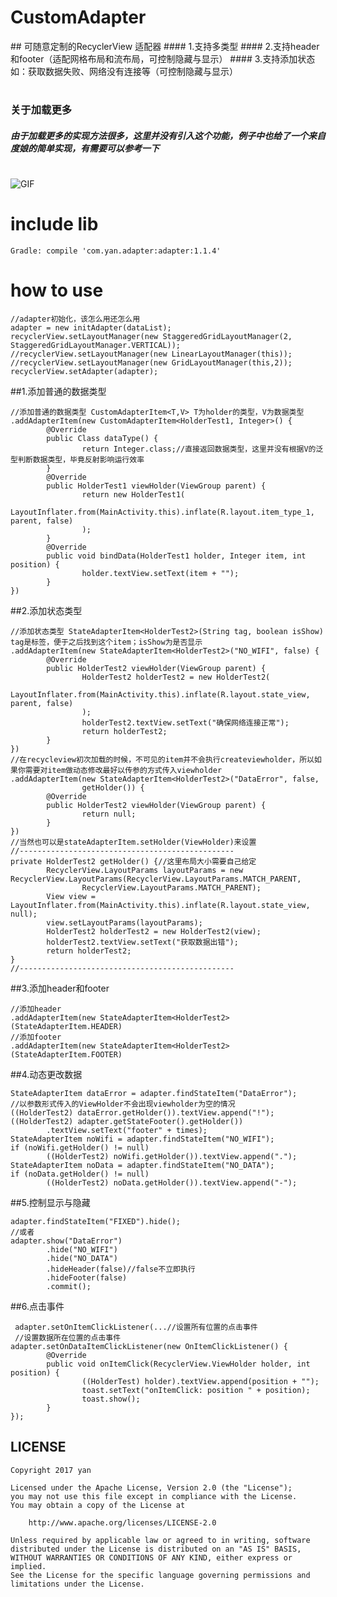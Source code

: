 # CustomAdapter
## 可随意定制的RecyclerView 适配器
#### 1.支持多类型
#### 2.支持header和footer（适配网格布局和流布局，可控制隐藏与显示）
#### 3.支持添加状态如：获取数据失败、网络没有连接等（可控制隐藏与显示）
#
### 关于加载更多
##### 由于加载更多的实现方法很多，这里并没有引入这个功能，例子中也给了一个来自度娘的简单实现，有需要可以参考一下

#
![GIF](GIF.gif)

# include lib

    Gradle: compile 'com.yan.adapter:adapter:1.1.4'

# how to use    

    //adapter初始化，该怎么用还怎么用
    adapter = new initAdapter(dataList);
    recyclerView.setLayoutManager(new StaggeredGridLayoutManager(2, StaggeredGridLayoutManager.VERTICAL));
    //recyclerView.setLayoutManager(new LinearLayoutManager(this));
    //recyclerView.setLayoutManager(new GridLayoutManager(this,2));
    recyclerView.setAdapter(adapter);

##1.添加普通的数据类型    

    //添加普通的数据类型 CustomAdapterItem<T,V> T为holder的类型，V为数据类型
    .addAdapterItem(new CustomAdapterItem<HolderTest1, Integer>() {
            @Override
            public Class dataType() {
                    return Integer.class;//直接返回数据类型，这里并没有根据V的泛型判断数据类型，毕竟反射影响运行效率
            }
            @Override
            public HolderTest1 viewHolder(ViewGroup parent) {
                    return new HolderTest1(
                        LayoutInflater.from(MainActivity.this).inflate(R.layout.item_type_1, parent, false)
                    );
            }
            @Override
            public void bindData(HolderTest1 holder, Integer item, int position) {
                    holder.textView.setText(item + "");
            }
    })

##2.添加状态类型

    //添加状态类型 StateAdapterItem<HolderTest2>(String tag, boolean isShow) tag是标签，便于之后找到这个item；isShow为是否显示
    .addAdapterItem(new StateAdapterItem<HolderTest2>("NO_WIFI", false) {
            @Override
            public HolderTest2 viewHolder(ViewGroup parent) {
                    HolderTest2 holderTest2 = new HolderTest2(
                            LayoutInflater.from(MainActivity.this).inflate(R.layout.state_view, parent, false)
                    );
                    holderTest2.textView.setText("确保网络连接正常");
                    return holderTest2;
            }
    })
    //在recycleview初次加载的时候，不可见的item并不会执行createviewholder，所以如果你需要对item做动态修改最好以传参的方式传入viewholder
    .addAdapterItem(new StateAdapterItem<HolderTest2>("DataError", false,
                    getHolder()) {
            @Override
            public HolderTest2 viewHolder(ViewGroup parent) {
                    return null;
            }
    })
    //当然也可以是stateAdapterItem.setHolder(ViewHolder)来设置
    //------------------------------------------------
    private HolderTest2 getHolder() {//这里布局大小需要自己给定
            RecyclerView.LayoutParams layoutParams = new RecyclerView.LayoutParams(RecyclerView.LayoutParams.MATCH_PARENT,
                    RecyclerView.LayoutParams.MATCH_PARENT);
            View view = LayoutInflater.from(MainActivity.this).inflate(R.layout.state_view, null);
            view.setLayoutParams(layoutParams);
            HolderTest2 holderTest2 = new HolderTest2(view);
            holderTest2.textView.setText("获取数据出错");
            return holderTest2;
    }
    //------------------------------------------------

##3.添加header和footer
        
    //添加header
    .addAdapterItem(new StateAdapterItem<HolderTest2>(StateAdapterItem.HEADER)
    //添加footer
    .addAdapterItem(new StateAdapterItem<HolderTest2>(StateAdapterItem.FOOTER)
    
##4.动态更改数据

    StateAdapterItem dataError = adapter.findStateItem("DataError");
    //以参数形式传入的ViewHolder不会出现viewholder为空的情况
    ((HolderTest2) dataError.getHolder()).textView.append("!");
    ((HolderTest2) adapter.getStateFooter().getHolder())
            .textView.setText("footer" + times);
    StateAdapterItem noWifi = adapter.findStateItem("NO_WIFI");
    if (noWifi.getHolder() != null)
            ((HolderTest2) noWifi.getHolder()).textView.append(".");
    StateAdapterItem noData = adapter.findStateItem("NO_DATA");
    if (noData.getHolder() != null)
            ((HolderTest2) noData.getHolder()).textView.append("-");
                  
##5.控制显示与隐藏

    adapter.findStateItem("FIXED").hide();
    //或者
    adapter.show("DataError")
            .hide("NO_WIFI")
            .hide("NO_DATA")
            .hideHeader(false)//false不立即执行
            .hideFooter(false)
            .commit();

##6.点击事件

     adapter.setOnItemClickListener(...//设置所有位置的点击事件
     //设置数据所在位置的点击事件
    adapter.setOnDataItemClickListener(new OnItemClickListener() {
            @Override
            public void onItemClick(RecyclerView.ViewHolder holder, int position) {
                    ((HolderTest) holder).textView.append(position + "");
                    toast.setText("onItemClick: position " + position);
                    toast.show();
            }
    });

## LICENSE

    Copyright 2017 yan

    Licensed under the Apache License, Version 2.0 (the "License");
    you may not use this file except in compliance with the License.
    You may obtain a copy of the License at

        http://www.apache.org/licenses/LICENSE-2.0

    Unless required by applicable law or agreed to in writing, software
    distributed under the License is distributed on an "AS IS" BASIS,
    WITHOUT WARRANTIES OR CONDITIONS OF ANY KIND, either express or implied.
    See the License for the specific language governing permissions and
    limitations under the License.


